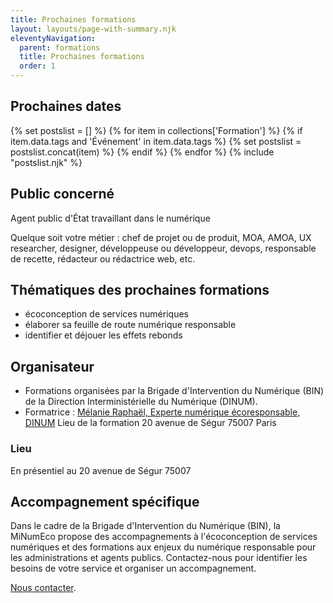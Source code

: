 ```yaml
---
title: Prochaines formations
layout: layouts/page-with-summary.njk
eleventyNavigation:
  parent: formations
  title: Prochaines formations
  order: 1
---
```


## Prochaines dates
{% set postslist = [] %}
{% for item in collections['Formation'] %}
	{% if item.data.tags and 'Événement' in item.data.tags %}
		{% set postslist = postslist.concat(item) %}
	{% endif %}
{% endfor %}
{% include "postslist.njk" %}

## Public concerné
Agent public d'État travaillant dans le numérique

Quelque soit votre métier : chef de projet ou de produit, MOA, AMOA, UX researcher, designer, développeuse ou développeur, devops, responsable de recette, rédacteur ou rédactrice web, etc.

## Thématiques des prochaines formations

* écoconception de services numériques
* élaborer sa feuille de route numérique responsable
* identifier et déjouer les effets rebonds 

## Organisateur 
* Formations organisées par la Brigade d'Intervention du Numérique (BIN) de la Direction Interministérielle du Numérique (DINUM).
* Formatrice : <a href="https://fr.linkedin.com/in/melanieraphael" target="_blank" title="Nouvelle fenêtre : Page Linkedin de Mélanie Raphaël">Mélanie Raphaël, Experte numérique écoresponsable, DINUM</a>
Lieu de la formation 20 avenue de Ségur 75007 Paris

### Lieu
En présentiel au 20 avenue de Ségur 75007

## Accompagnement spécifique

<div class="fr-highlight">

Dans le cadre de la Brigade d'Intervention du Numérique (BIN), la MiNumEco propose des accompagnements à l'écoconception de services numériques et des formations aux enjeux du numérique responsable pour les administrations et agents publics. 
Contactez-nous pour identifier les besoins de votre service et organiser un accompagnement.

[Nous contacter](/contact).

</div>

